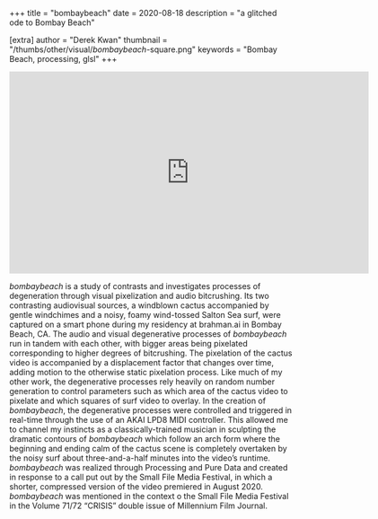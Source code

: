 +++
title = "bombaybeach"
date = 2020-08-18
description = "a glitched ode to Bombay Beach"

[extra]
author = "Derek Kwan"
thumbnail = "/thumbs/other/visual/*bombaybeach*-square.png"
keywords = "Bombay Beach, processing, glsl"
+++
<iframe src="https://player.vimeo.com/video/423455116" width="640" height="360" frameborder="0" allow="autoplay; fullscreen" allowfullscreen></iframe>


*bombaybeach* is a study of contrasts and investigates processes of degeneration through visual pixelization and audio bitcrushing. Its two contrasting audiovisual sources, a windblown cactus accompanied by gentle windchimes and a noisy, foamy wind-tossed Salton Sea surf, were captured on a smart phone during my residency at brahman.ai in Bombay Beach, CA. The audio and visual degenerative processes of *bombaybeach* run in tandem with each other, with bigger areas being pixelated corresponding to higher degrees of bitcrushing. The pixelation of the cactus video is accompanied by a displacement factor that changes over time, adding motion to the otherwise static pixelation process. Like much of my other work, the degenerative processes rely heavily on random number generation to control parameters such as which area of the cactus video to pixelate and which squares of surf video to overlay. In the creation of *bombaybeach*, the degenerative processes were controlled and triggered in real-time through the use of an AKAI LPD8 MIDI controller. This allowed me to channel my instincts as a classically-trained musician in sculpting the dramatic contours of *bombaybeach* which follow an arch form where the beginning and ending calm of the cactus scene is completely overtaken by the noisy surf about three-and-a-half minutes into the video’s runtime. *bombaybeach* was realized through Processing and Pure Data and created in response to a call put out by the Small File Media Festival, in which a shorter, compressed version of the video premiered in August 2020. *bombaybeach* was mentioned in the context o the Small File Media Festival in the Volume 71/72 “CRISIS” double issue of  Millennium Film Journal.
